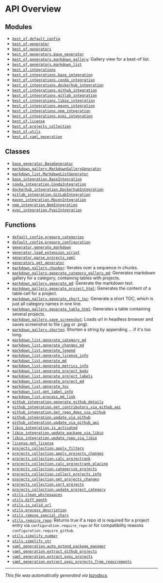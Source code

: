 <!-- markdownlint-disable -->

# API Overview

## Modules

- [`best_of.default_config`](./best_of.default_config.md#module-best_ofdefault_config)
- [`best_of.generator`](./best_of.generator.md#module-best_ofgenerator)
- [`best_of.generators`](./best_of.generators.md#module-best_ofgenerators)
- [`best_of.generators.base_generator`](./best_of.generators.base_generator.md#module-best_ofgeneratorsbase_generator)
- [`best_of.generators.markdown_gallery`](./best_of.generators.markdown_gallery.md#module-best_ofgeneratorsmarkdown_gallery): Gallery view for a best-of list.
- [`best_of.generators.markdown_list`](./best_of.generators.markdown_list.md#module-best_ofgeneratorsmarkdown_list)
- [`best_of.integrations`](./best_of.integrations.md#module-best_ofintegrations)
- [`best_of.integrations.base_integration`](./best_of.integrations.base_integration.md#module-best_ofintegrationsbase_integration)
- [`best_of.integrations.conda_integration`](./best_of.integrations.conda_integration.md#module-best_ofintegrationsconda_integration)
- [`best_of.integrations.dockerhub_integration`](./best_of.integrations.dockerhub_integration.md#module-best_ofintegrationsdockerhub_integration)
- [`best_of.integrations.github_integration`](./best_of.integrations.github_integration.md#module-best_ofintegrationsgithub_integration)
- [`best_of.integrations.gitlab_integration`](./best_of.integrations.gitlab_integration.md#module-best_ofintegrationsgitlab_integration)
- [`best_of.integrations.libio_integration`](./best_of.integrations.libio_integration.md#module-best_ofintegrationslibio_integration)
- [`best_of.integrations.maven_integration`](./best_of.integrations.maven_integration.md#module-best_ofintegrationsmaven_integration)
- [`best_of.integrations.npm_integration`](./best_of.integrations.npm_integration.md#module-best_ofintegrationsnpm_integration)
- [`best_of.integrations.pypi_integration`](./best_of.integrations.pypi_integration.md#module-best_ofintegrationspypi_integration)
- [`best_of.license`](./best_of.license.md#module-best_oflicense)
- [`best_of.projects_collection`](./best_of.projects_collection.md#module-best_ofprojects_collection)
- [`best_of.utils`](./best_of.utils.md#module-best_ofutils)
- [`best_of.yaml_generation`](./best_of.yaml_generation.md#module-best_ofyaml_generation)

## Classes

- [`base_generator.BaseGenerator`](./best_of.generators.base_generator.md#class-basegenerator)
- [`markdown_gallery.MarkdownGalleryGenerator`](./best_of.generators.markdown_gallery.md#class-markdowngallerygenerator)
- [`markdown_list.MarkdownListGenerator`](./best_of.generators.markdown_list.md#class-markdownlistgenerator)
- [`base_integration.BaseIntegration`](./best_of.integrations.base_integration.md#class-baseintegration)
- [`conda_integration.CondaIntegration`](./best_of.integrations.conda_integration.md#class-condaintegration)
- [`dockerhub_integration.DockerhubIntegration`](./best_of.integrations.dockerhub_integration.md#class-dockerhubintegration)
- [`gitlab_integration.GitLabIntegration`](./best_of.integrations.gitlab_integration.md#class-gitlabintegration)
- [`maven_integration.MavenIntegration`](./best_of.integrations.maven_integration.md#class-mavenintegration)
- [`npm_integration.NpmIntegration`](./best_of.integrations.npm_integration.md#class-npmintegration)
- [`pypi_integration.PypiIntegration`](./best_of.integrations.pypi_integration.md#class-pypiintegration)

## Functions

- [`default_config.prepare_categories`](./best_of.default_config.md#function-prepare_categories)
- [`default_config.prepare_configuration`](./best_of.default_config.md#function-prepare_configuration)
- [`generator.generate_markdown`](./best_of.generator.md#function-generate_markdown)
- [`generator.load_extension_script`](./best_of.generator.md#function-load_extension_script)
- [`generator.parse_projects_yaml`](./best_of.generator.md#function-parse_projects_yaml)
- [`generators.get_generator`](./best_of.generators.md#function-get_generator)
- [`markdown_gallery.chunker`](./best_of.generators.markdown_gallery.md#function-chunker): Iterates over a sequence in chunks.
- [`markdown_gallery.generate_category_gallery_md`](./best_of.generators.markdown_gallery.md#function-generate_category_gallery_md): Generates markdown gallery for a category, containing tables with projects.
- [`markdown_gallery.generate_md`](./best_of.generators.markdown_gallery.md#function-generate_md): Generate the markdown text.
- [`markdown_gallery.generate_project_html`](./best_of.generators.markdown_gallery.md#function-generate_project_html): Generates the content of a table cell for a project.
- [`markdown_gallery.generate_short_toc`](./best_of.generators.markdown_gallery.md#function-generate_short_toc): Generate a short TOC, which is just all category names in one line.
- [`markdown_gallery.generate_table_html`](./best_of.generators.markdown_gallery.md#function-generate_table_html): Generates a table containing several projects.
- [`markdown_gallery.save_screenshot`](./best_of.generators.markdown_gallery.md#function-save_screenshot): Loads url in headless browser and saves screenshot to file (.jpg or .png).
- [`markdown_gallery.shorten`](./best_of.generators.markdown_gallery.md#function-shorten): Shorten a string by appending ... if it's too long.
- [`markdown_list.generate_category_md`](./best_of.generators.markdown_list.md#function-generate_category_md)
- [`markdown_list.generate_changes_md`](./best_of.generators.markdown_list.md#function-generate_changes_md)
- [`markdown_list.generate_legend`](./best_of.generators.markdown_list.md#function-generate_legend)
- [`markdown_list.generate_license_info`](./best_of.generators.markdown_list.md#function-generate_license_info)
- [`markdown_list.generate_md`](./best_of.generators.markdown_list.md#function-generate_md)
- [`markdown_list.generate_metrics_info`](./best_of.generators.markdown_list.md#function-generate_metrics_info)
- [`markdown_list.generate_project_body`](./best_of.generators.markdown_list.md#function-generate_project_body)
- [`markdown_list.generate_project_labels`](./best_of.generators.markdown_list.md#function-generate_project_labels)
- [`markdown_list.generate_project_md`](./best_of.generators.markdown_list.md#function-generate_project_md)
- [`markdown_list.generate_toc`](./best_of.generators.markdown_list.md#function-generate_toc)
- [`markdown_list.get_label_info`](./best_of.generators.markdown_list.md#function-get_label_info)
- [`markdown_list.process_md_link`](./best_of.generators.markdown_list.md#function-process_md_link)
- [`github_integration.generate_github_details`](./best_of.integrations.github_integration.md#function-generate_github_details)
- [`github_integration.get_contributors_via_github_api`](./best_of.integrations.github_integration.md#function-get_contributors_via_github_api)
- [`github_integration.get_repo_deps_via_github`](./best_of.integrations.github_integration.md#function-get_repo_deps_via_github)
- [`github_integration.update_via_github`](./best_of.integrations.github_integration.md#function-update_via_github)
- [`github_integration.update_via_github_api`](./best_of.integrations.github_integration.md#function-update_via_github_api)
- [`libio_integration.is_activated`](./best_of.integrations.libio_integration.md#function-is_activated)
- [`libio_integration.update_package_via_libio`](./best_of.integrations.libio_integration.md#function-update_package_via_libio)
- [`libio_integration.update_repo_via_libio`](./best_of.integrations.libio_integration.md#function-update_repo_via_libio)
- [`license.get_license`](./best_of.license.md#function-get_license)
- [`projects_collection.apply_filters`](./best_of.projects_collection.md#function-apply_filters)
- [`projects_collection.apply_projects_changes`](./best_of.projects_collection.md#function-apply_projects_changes)
- [`projects_collection.calc_projectrank`](./best_of.projects_collection.md#function-calc_projectrank)
- [`projects_collection.calc_projectrank_placing`](./best_of.projects_collection.md#function-calc_projectrank_placing)
- [`projects_collection.categorize_projects`](./best_of.projects_collection.md#function-categorize_projects)
- [`projects_collection.collect_projects_info`](./best_of.projects_collection.md#function-collect_projects_info)
- [`projects_collection.get_projects_changes`](./best_of.projects_collection.md#function-get_projects_changes)
- [`projects_collection.sort_projects`](./best_of.projects_collection.md#function-sort_projects)
- [`projects_collection.update_project_category`](./best_of.projects_collection.md#function-update_project_category)
- [`utils.clean_whitespaces`](./best_of.utils.md#function-clean_whitespaces)
- [`utils.diff_month`](./best_of.utils.md#function-diff_month)
- [`utils.is_valid_url`](./best_of.utils.md#function-is_valid_url)
- [`utils.process_description`](./best_of.utils.md#function-process_description)
- [`utils.remove_special_chars`](./best_of.utils.md#function-remove_special_chars)
- [`utils.require_repo`](./best_of.utils.md#function-require_repo): Returns true if a repo id is required for a project entry via `configuration.require_repo` or for compatibility reasons `configuration.require_github`.
- [`utils.simplify_number`](./best_of.utils.md#function-simplify_number)
- [`utils.simplify_str`](./best_of.utils.md#function-simplify_str)
- [`yaml_generation.auto_extend_package_manager`](./best_of.yaml_generation.md#function-auto_extend_package_manager)
- [`yaml_generation.extract_github_projects`](./best_of.yaml_generation.md#function-extract_github_projects)
- [`yaml_generation.extract_pypi_projects`](./best_of.yaml_generation.md#function-extract_pypi_projects)
- [`yaml_generation.extract_pypi_projects_from_requirements`](./best_of.yaml_generation.md#function-extract_pypi_projects_from_requirements)


---

_This file was automatically generated via [lazydocs](https://github.com/ml-tooling/lazydocs)._
